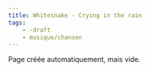 ```yaml
---
title: Whitesnake - Crying in the rain
tags:
    - -draft
    - musique/chanson
---
```


Page créée automatiquement, mais vide.

